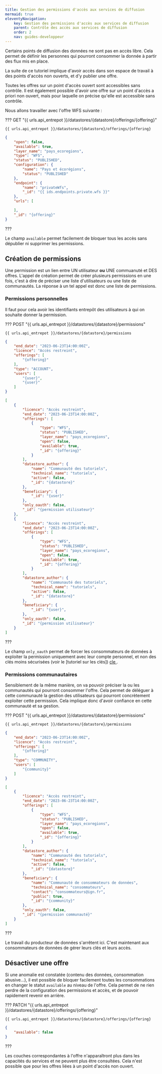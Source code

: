 ```yaml
---
title: Gestion des permissions d'accès aux services de diffusion
mermaid: true
eleventyNavigation:
    key: Gestion des permissions d'accès aux services de diffusion
    parent: Contrôle des accès aux services de diffusion
    order: 2
    nav: guides-developpeur
---
```


Certains points de diffusion des données ne sont pas en accès libre. Cela permet de définir les personnes qui pourront consommer la donnée à partir des flux mis en place.

La suite de ce tutoriel implique d'avoir accès dans son espace de travail à des points d'accès non ouverts, et d'y publier une offre.

Toutes les offres sur un point d'accès ouvert sont accessibles sans contrôle. Il est également possible d'avoir une offre sur un point d'accès a priori non ouvert, mais pour laquelle on précise qu'elle est accessible sans contrôle.

Nous allons travailler avec l'offre WFS suivante :

??? GET "{{ urls.api_entrepot }}/datastores/{datastore}/offerings/{offering}"

``` title="Contenu" 
{{ urls.api_entrepot }}/datastores/{datastore}/offerings/{offering}
```

```json
{
    "open": false,
    "available": true,
    "layer_name": "pays_ecoregions",
    "type": "WFS",
    "status": "PUBLISHED",
    "configuration": {
        "name": "Pays et écorégions",
        "status": "PUBLISHED"
    },
    "endpoint": {
        "name": "privateWfs",
        "_id": "{{ ids.endpoints.private.wfs }}"
    },
    "urls": [
        
    ],
    "_id": "{offering}"
}
```
???
<br>

Le champ `available` permet facilement de bloquer tous les accès sans dépublier ni supprimer les permissions.

## Création de permissions

Une permission est un lien entre UN utilisateur **ou** UNE commuanuté et DES offres. L'appel de création permet de créer plusieurs permissions en une fois, c'est à dire de préciser une liste d'utilisateurs ou une liste de communautés. La réponse à un tel appel est donc une liste de permissions.

### Permissions personnelles

Il faut pour cela avoir les identifiants entrepôt des utilisateurs à qui on souhaite donner la permission.

??? POST "{{ urls.api_entrepot }}/datastores/{datastore}/permissions"

``` title="Contenu" 
{{ urls.api_entrepot }}/datastores/{datastore}/permissions
```

```json
{
    "end_date": "2023-06-23T14:00:00Z",
    "licence": "Accès restreint",
    "offerings": [
        "{offering}"
    ],
    "type": "ACCOUNT",
    "users": [
        "{user}",
        "{user}"
    ]
}
```

```json
[
    {
        "licence": "Accès restreint",
        "end_date": "2023-06-23T14:00:00Z",
        "offerings": [
            {
                "type": "WFS",
                "status": "PUBLISHED",
                "layer_name": "pays_ecoregions",
                "open": false,
                "available": true,
                "_id": "{offering}"
            }
        ],
        "datastore_author": {
            "name": "Communauté des tutoriels",
            "technical_name": "tutoriels",
            "active": false,
            "_id": "{datastore}"
        },
        "beneficiary": {
            "_id": "{user}"
        },
        "only_oauth": false,
        "_id": "{permission utilisateur}"
    },
    {
        "licence": "Accès restreint",
        "end_date": "2023-06-23T14:00:00Z",
        "offerings": [
            {
                "type": "WFS",
                "status": "PUBLISHED",
                "layer_name": "pays_ecoregions",
                "open": false,
                "available": true,
                "_id": "{offering}"
            }
        ],
        "datastore_author": {
            "name": "Communauté des tutoriels",
            "technical_name": "tutoriels",
            "active": false,
            "_id": "{datastore}"
        },
        "beneficiary": {
            "_id": "{user}",
        },
        "only_oauth": false,
        "_id": "{permission utilisateur}"
    }
]
```
???
<br>

Le champ `only_oauth` permet de forcer les consommateurs de données à exploiter la permission uniquement avec leur compte personnel, et non des clés moins sécurisées (voir le [tutoriel sur les clés]) 
<a
id="link-1"
href="../cle"
target="\_self"
class="fr-link fr-icon-arrow-right-line fr-link--icon-right"> cle </a> .

### Permissions communautaires

Sensiblement de la même manière, on va pouvoir préciser la ou les communautés qui pourront consommer l'offre. Cela permet de déléguer à cette communauté la gestion des utilisateurs qui pourront concrètement exploiter cette permission. Cela implique donc d'avoir confiance en cette communauté et sa gestion.

??? POST "{{ urls.api_entrepot }}/datastores/{datastore}/permissions"

``` title="Contenu" 
{{ urls.api_entrepot }}/datastores/{datastore}/permissions
```

```json
{
    "end_date": "2023-06-23T14:00:00Z",
    "licence": "Accès restreint",
    "offerings": [
        "{offering}"
    ],
    "type": "COMMUNITY",
    "users": [
        "{community}"
    ]
}
```


```json
[
    {
        "licence": "Accès restreint",
        "end_date": "2023-06-23T14:00:00Z",
        "offerings": [
            {
                "type": "WFS",
                "status": "PUBLISHED",
                "layer_name": "pays_ecoregions",
                "open": false,
                "available": true,
                "_id": "{offering}"
            }
        ],
        "datastore_author": {
            "name": "Communauté des tutoriels",
            "technical_name": "tutoriels",
            "active": false,
            "_id": "{datastore}"
        },
        "beneficiary": {
            "name": "Communauté de consommateurs de données",
            "technical_name": "consommateurs",
            "contact": "consommateurs@ign.fr",
            "public": true,
            "_id": "{community}"
        },
        "only_oauth": false,
        "_id": "{permission communauté}"
    }
]
```
???
<br>

Le travail du producteur de données s'arrêtent ici. C'est maintenant aux consommateurs de données de gérer leurs clés et leurs accès.

## Désactiver une offre

Si une anomalie est constatée (contenu des données, consommation abusive...), il est possible de bloquer facilement toutes les consommations en changer le statut `available` au niveau de l'offre. Cela permet de ne rien perdre de la configuration des permissions et accès, et de pouvoir rapidement revenir en arrière.

??? PATCH "{{ urls.api_entrepot }}/datastores/{datastore}/offerings/{offering}"

``` title="Contenu" 
{{ urls.api_entrepot }}/datastores/{datastore}/offerings/{offering}
```

```json
{
    "available": false
}
```
???
<br>

Les couches correspondantes à l'offre n'apparaîtront plus dans les capacités du services et ne peuvent plus être consultées. Cela n'est possible que pour les offres liées à un point d'accès non ouvert.